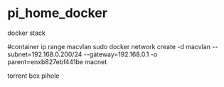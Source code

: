 # pi_home_docker
docker stack

#container ip range macvlan
sudo docker network create -d macvlan --subnet=192.168.0.200/24 --gateway=192.168.0.1 -o parent=enxb827ebf441be macnet

torrent box
pihole
